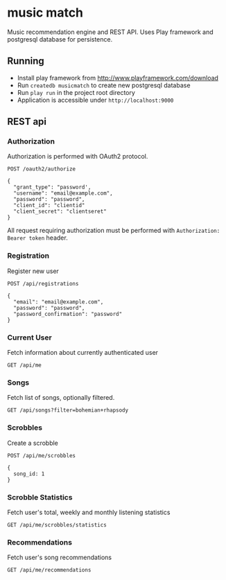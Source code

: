 # music match

Music recommendation engine and REST API.
Uses Play framework and postgresql database for persistence.

## Running

* Install play framework from http://www.playframework.com/download
* Run `createdb musicmatch` to create new postgresql database
* Run `play run` in the project root directory
* Application is accessible under `http://localhost:9000`

## REST api

### Authorization

Authorization is performed with OAuth2 protocol.

```
POST /oauth2/authorize

{
  "grant_type": "password',
  "username": "email@example.com",
  "password": "password",
  "client_id": "clientid"
  "client_secret": "clientseret"
}
```

All request requiring authorization must be performed with `Authorization: Bearer token` header.

### Registration

Register new user

```
POST /api/registrations

{
  "email": "email@example.com",
  "password": "password",
  "password_confirmation": "password"
}
```

### Current User

Fetch information about currently authenticated user

```
GET /api/me
```

### Songs

Fetch list of songs, optionally filtered.

```
GET /api/songs?filter=bohemian+rhapsody
```

### Scrobbles

Create a scrobble

```
POST /api/me/scrobbles

{
  song_id: 1
}
```

### Scrobble Statistics

Fetch user's total, weekly and monthly listening statistics

```
GET /api/me/scrobbles/statistics
```

### Recommendations

Fetch user's song recommendations

```
GET /api/me/recommendations
```
